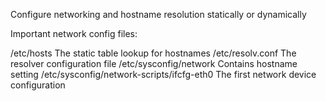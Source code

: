 Configure networking and hostname resolution statically or dynamically

Important network config files:

/etc/hosts The static table lookup for hostnames
/etc/resolv.conf The resolver configuration file
/etc/sysconfig/network Contains hostname setting
/etc/sysconfig/network-scripts/ifcfg-eth0 The first network device configuration
